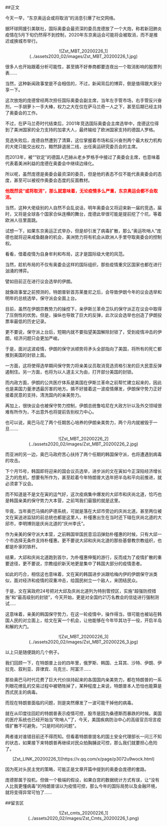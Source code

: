 ##正文

今天一早，“东京奥运会或将取消”的消息引爆了社交网络。

据环球网援引美联社，国际奥委会最资深的委员庞德放了一个大炮，称若新冠肺炎疫情在5月下旬仍然得不到控制，2020年东京奥运会可能将会被取消，而不是推迟或换城市举行。

 <div align="center">![Zst_MBT_20200226_1](../assets2020_02/images/Zst_MBT_20200226_1.jpg)</div>

很多人也开始跟着分析可能性，甚至搞不好券商都要连夜出一个取消影响的股票列表......

当然，这种新闻政事堂是不会相信的，不过，新闻背后的博弈，倒是值得跟大家分享一下。

这次放炮的庞德曾经两次担任国际奥委会副主席，当年左手管市场，右手管反兴奋剂，一手胡萝卜一手大棒，权力之大在仅在萨马兰奇一人之下，甚至后期已经主持了奥委会的工作。

不过，在萨马兰奇时代结束后，2001年竞选国际奥委会主席选举中，庞德这位得到了美洲国家的全力支持的加拿大人，最终输给了欧洲国家支持的德国人罗格。

竞选失败后，庞德自然遭到了清算，这位掌握着市场和反兴奋剂两个最大权力机构的大佬只能交出权力，黯然辞退居二线，出任奥运研究委员会的主席。

而2013年，被“”钦定”的德国人巴赫从老乡罗格手中接过了奥委会主席，也意味着代表着美洲利益的庞德在奥委会中继续边缘化。

所以呢，虽然庞德是奥委会最资深的委员，但是他的表态不仅不能代表奥委会的态度，甚至可以被视作奥委会态度的反面教材。

<font color="red">**他既然说“或将取消”，那么就意味着，无论疫情多么严重，东京奥运会都不会取消。**</font>

当然，这种大佬级别的人自然不会乱说话，明年奥委会又将迎来新一届的竞选，届时，又将是全球各个国家合纵连横的舞台，庞德此举很可能是提前挖了个坑，等着欧洲人往里面跳。

试想一下，如果东京奥运正式举办，但是却引发了病毒扩散，那么“奥运吹哨人”庞德也就将迎来咸鱼翻身的机会，美洲势力将有机会从欧洲人手里夺取奥委会的控制权。

看看，借着疫情为自身牟利和布局，这才是国际级大佬的风范。

当然，趁机布局的不仅有奥委会这样的国际组织，那些疫情重灾区国家也都在进行汹涌的博弈。

譬如目前正在进行议会选举的伊朗。

就像政事堂之前预测的，特朗普斩首苏莱曼尼之后，会导致伊朗今年的议会选举和明年的总统选举，保守派会全面上台。

目前，虽然在伊朗宗教势力的操控下，亲伊斯兰革命卫队的保守派正在议会中取得了压倒性的优势。但是，操纵也导致了巨大的反弹，此次议会选举也创造了伊朗投票率最低的历史记录。

更不要说，保守派上台后，短期内就不要指望美国解除封锁了，受到疫情冲击的伊朗，经济问题只会更加严峻。

于是，面对这波疫情，伊朗的保守派顺势将矛头全部指向了美国，将所有的死亡都推到美国的封锁上面。

一方面，这将使得选举期间保守势力将亲美议员取消竞选资格引发的巨大民意反弹遏制住。另一方面，也将为以人道主义为由，打开部分美国的封锁。

而内政方面，伊朗的公共医疗体系是美国在伊斯兰革命之前帮忙建立起来的，因此也是美国力量渗透最厉害的地方。搞不好接着这一波疫情爆发，伊朗保守势力正好接着民意的支持，清洗国内的亲美势力。

再加上，很快议会也被保守势力控制，伊朗总统鲁哈尼在大政方针以及外交领域很难有所作为，不出意外也将提前告别权力中心。

也可以说，奥巴马花了两个任期苦心培养的伊朗亲美势力，两个月内就被毁于一旦.......

 <div align="center">![Zst_MBT_20200226_2](../assets2020_02/images/Zst_MBT_20200226_2.jpg)</div>

而亚洲的另一边，奥巴马政府苦心扶持了两个任期的韩国保守派，也将遭遇到病毒的攻击。

下个月15号，韩国即将迎来的国会议员选举，进步派的文在寅如今正深陷经济增长乏力的危机，想要有所作为，甚至趁着今年特朗普大选年把半岛和平向前推进，就必须拿下议会。

而不知道是不是文在寅的运气好，这次疫病集中爆发的大邱市和庆尚北道，恰巧也是韩国亲美的保守势力大本营，之前骂我们最狠的就是这里。

毕竟，当年奥巴马搞的萨德系统，可就是落在大邱市旁边的庆尚北道。甚至两位被文在寅送进监狱的前总统也都是这里人，朴槿惠出生在当时还下辖在庆尚北道的大邱市，李明博则是庆尚北道的“庆州李氏”。

作为亲美的保守派大本营，之前韩国举国民意滔滔弹劾朴槿惠的时候，只有大邱一个市选择无条件支持朴槿惠。更不要说大邱和庆尚北道的那些基督教宗教组织，也都是朴家的铁杆。

结果，大邱和庆尚北道跑到首尔，为朴槿惠伸冤的游行，反而成为了疫情扩散的重要途径，更不要说，宗教组织新天地更是集中了韩国大部分的疫情患者。

如此的巧合，相信这也意味着，文在寅的韩国进步派跟哈梅内伊的伊朗保守派类似，面对经济和疫情的双重冲击，给国民树立一个敌人，来团结民众。

于是，文在寅政府24号把对大邱及庆尚北道列为特别管控区，实施“超强防控措施”和“最高级别的封锁”，今天开始，更是对全国约21万名教会的信徒进行强制测试.....

这意味着，亲美的韩国保守势力，在这一轮疫情中，操作得当，很可能也被站在韩国人民的对立面上，给文在寅一个机会，让他能够在今年毕其功于一役，开启半岛和解的大门。

 <div align="center">![Zst_MBT_20200226_3](../assets2020_02/images/Zst_MBT_20200226_3.jpg)</div>

以上只是随便跳的几个例子。

我们回顾一下，在特朗普上台的四年里，俄罗斯、韩国、土耳其、沙特、伊朗、伊拉克、叙利亚、菲律宾、乌克兰、阿富汗......

那些奥巴马时代花费了巨大代价扶持起来的各国国内亲美势力，都在特朗普的一系列眼花缭乱的交易过程中被牺牲掉了，某种程度上来说，特朗普本人恐怕也能算是西式民主的病毒。

而现在特朗普面临的问题，则是突然爆发了一波可能干掉他的病毒。

就在从印度往回赶的特朗普表示疫情可控，股市是因为桑德斯而暴跌的时候。美国的医疗系统也已经开始当“吹哨人”了，今天，美国疾病防治中心的高级官员坦言疫情扩散不可避免，"只是时间的问题"。

两者谁对谁错目前还不得而知。但看着特朗普提名的国土安全代理部长一问三不知的状态，如果接下来特朗普再继续对民众拍胸脯说可控，那么我们就要担心危险了。

 <div align="center">[Zst_LINK_20200226_1](https://v.qq.com/x/page/p3072u9wock.html)</div>

因为死对头民主党的策略，可能正是文章开篇中提到的奥委会庞德的套路。

庞德那属于投机，但做一个极端的假设，如果白宫的数据统计方式有误，让“没有人比我更懂病毒”的特朗普误以为疫情可控，那么今年的国际局势以及金融环境，就将变得异常可怕了......

##留言区
 <div align="center">![Zst_cmts_20200226_1](../assets2020_02/images/Zst_Cmts_20200226_1.png)</div>